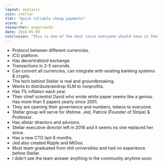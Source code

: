 ```yaml
---
layout: analysis
coin: stellar
tldr: "Quick reliable cheap payments"
score: 4
researcher: esqarrouth
date: 2018-05-09
conclusion: "This is one of the best coins everyone should have in their portfolio"
---
```


- Protocol between different currencies.  
- ICO platform.  
- Has decentralized exchange.  
- Transactions in 2-5 seconds.  
- Can convert all currencies, can integrate with existing banking systems & crypto.  
- The tech behind Stellar is real and groundbreaking. 
- Wants to distribute/airdrop XLM to nonprofits.  
- Has 1% inflation each year.  
- Their chief scientist David who wrote white paper seems like a genius. Has more than 5 papers yearly since 2001.  
- They are opening their governence and numbers, tokens to everyone.  
- Stellar group will serve for lifetime. Jed, Patrick (Founder of Stripe) & Professor.  
- Has allstar directors and advisors.  
- Stellar executive director left in 2016 and it seems no one replaced her since.  
- Has a new CTO last 6 months.  
- Jed also created Ripple and MtGox.
- Most team graduated from shit universities and had no experience before Stellar.  
- I didn't see the team answer anything in the community anytime soon.  

